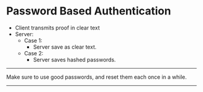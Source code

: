 # Password Based Authentication

 - Client transmits proof in clear text
 - Server:
	 - Case 1:
		 - Server save as clear text.
	- Case 2:
		- Server saves hashed passwords.

---

Make sure to use good passwords, and reset them each once in a while.

---

